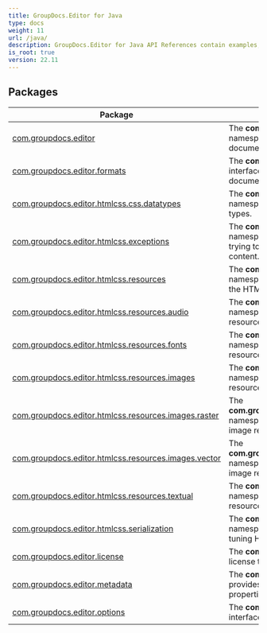 ```yaml
---
title: GroupDocs.Editor for Java
type: docs
weight: 11
url: /java/
description: GroupDocs.Editor for Java API References contain examples, code snippets, and API documentation. It provides packages, classes, interfaces, and other API details.
is_root: true
version: 22.11
---
```


## Packages
| Package | Description |
| --- | --- |
| [com.groupdocs.editor](./com.groupdocs.editor) | The **com.groupdocs.editor** namespace is a root namespace, which provides classes for editing multiple document formats in your Java applications. |
| [com.groupdocs.editor.formats](./com.groupdocs.editor.formats) | The **com.groupdocs.editor.formats** namespace provides interfaces and classes that describes supported document formats. |
| [com.groupdocs.editor.htmlcss.css.datatypes](./com.groupdocs.editor.htmlcss.css.datatypes) | The **com.groupdocs.editor.htmlcss.css.datatypes** namespace provides classes that represent CSS data types. |
| [com.groupdocs.editor.htmlcss.exceptions](./com.groupdocs.editor.htmlcss.exceptions) | The **com.groupdocs.editor.htmlcss.exceptions** namespace provides exceptions that is thrown when trying to open, load, save or process somehow else some content. |
| [com.groupdocs.editor.htmlcss.resources](./com.groupdocs.editor.htmlcss.resources) | The **com.groupdocs.editor.htmlcss.resources** namespace provides classes that represent all kinds of the HTML resources. |
| [com.groupdocs.editor.htmlcss.resources.audio](./com.groupdocs.editor.htmlcss.resources.audio) | The **com.groupdocs.editor.htmlcss.resources.audio** namespace provides classes that represent audio resources. |
| [com.groupdocs.editor.htmlcss.resources.fonts](./com.groupdocs.editor.htmlcss.resources.fonts) | The **com.groupdocs.editor.htmlcss.resources.fonts** namespace provides classes that represent font resources. |
| [com.groupdocs.editor.htmlcss.resources.images](./com.groupdocs.editor.htmlcss.resources.images) | The **com.groupdocs.editor.htmlcss.resources.images** namespace provides classes that represent image resources of all types in general. |
| [com.groupdocs.editor.htmlcss.resources.images.raster](./com.groupdocs.editor.htmlcss.resources.images.raster) | The **com.groupdocs.editor.htmlcss.resources.images.raster** namespace provides classes that represent only raster image resources. |
| [com.groupdocs.editor.htmlcss.resources.images.vector](./com.groupdocs.editor.htmlcss.resources.images.vector) | The **com.groupdocs.editor.htmlcss.resources.images.vector** namespace provides classes that represent only vector image resources. |
| [com.groupdocs.editor.htmlcss.resources.textual](./com.groupdocs.editor.htmlcss.resources.textual) | The **com.groupdocs.editor.htmlcss.resources.textual** namespace provides classes that represent text resources. |
| [com.groupdocs.editor.htmlcss.serialization](./com.groupdocs.editor.htmlcss.serialization) | The **com.groupdocs.editor.htmlcss.serialization** namespace provides types, that are responsible for tuning HTML and CSS markup serialization process.. |
| [com.groupdocs.editor.license](./com.groupdocs.editor.license) | The **com.groupdocs.editor.license** Provides methods to license the component. |
| [com.groupdocs.editor.metadata](./com.groupdocs.editor.metadata) | The **com.groupdocs.editor.metadata** namespace provides classes for describing basic document properties dependent on document type. |
| [com.groupdocs.editor.options](./com.groupdocs.editor.options) | The **com.groupdocs.editor.options** namespace provides interfaces for load and save options. |
